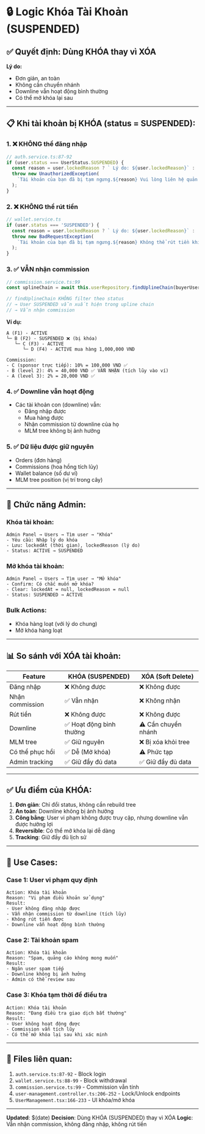 # 🔒 Logic Khóa Tài Khoản (SUSPENDED)

## ✅ Quyết định: Dùng KHÓA thay vì XÓA

**Lý do:**
- Đơn giản, an toàn
- Không cần chuyển nhánh
- Downline vẫn hoạt động bình thường
- Có thể mở khóa lại sau

---

## 📋 Khi tài khoản bị KHÓA (status = SUSPENDED):

### 1. ❌ KHÔNG thể đăng nhập
```typescript
// auth.service.ts:87-92
if (user.status === UserStatus.SUSPENDED) {
  const reason = user.lockedReason ? ` Lý do: ${user.lockedReason}` : '';
  throw new UnauthorizedException(
    `Tài khoản của bạn đã bị tạm ngưng.${reason} Vui lòng liên hệ quản trị viên để được mở lại.`
  );
}
```

### 2. ❌ KHÔNG thể rút tiền
```typescript
// wallet.service.ts
if (user.status === 'SUSPENDED') {
  const reason = user.lockedReason ? ` Lý do: ${user.lockedReason}` : '';
  throw new BadRequestException(
    `Tài khoản của bạn đã bị tạm ngưng.${reason} Không thể rút tiền khi tài khoản bị khóa.`
  );
}
```

### 3. ✅ VẪN nhận commission
```typescript
// commission.service.ts:99
const uplineChain = await this.userRepository.findUplineChain(buyerUserId, 3);

// findUplineChain KHÔNG filter theo status
// → User SUSPENDED vẫn xuất hiện trong upline chain
// → Vẫn nhận commission
```

**Ví dụ:**
```
A (F1) - ACTIVE
└─ B (F2) - SUSPENDED ❌ (bị khóa)
   └─ C (F3) - ACTIVE
      └─ D (F4) - ACTIVE mua hàng 1,000,000 VND

Commission:
- C (sponsor trực tiếp): 10% = 100,000 VND ✅
- B (level 2): 4% = 40,000 VND ✅ VẪN NHẬN (tích lũy vào ví)
- A (level 3): 2% = 20,000 VND ✅
```

### 4. ✅ Downline vẫn hoạt động
- Các tài khoản con (downline) vẫn:
  - Đăng nhập được
  - Mua hàng được
  - Nhận commission từ downline của họ
  - MLM tree không bị ảnh hưởng

### 5. ✅ Dữ liệu được giữ nguyên
- Orders (đơn hàng)
- Commissions (hoa hồng tích lũy)
- Wallet balance (số dư ví)
- MLM tree position (vị trí trong cây)

---

## 🔧 Chức năng Admin:

### Khóa tài khoản:
```
Admin Panel → Users → Tìm user → "Khóa"
- Yêu cầu: Nhập lý do khóa
- Lưu: lockedAt (thời gian), lockedReason (lý do)
- Status: ACTIVE → SUSPENDED
```

### Mở khóa tài khoản:
```
Admin Panel → Users → Tìm user → "Mở khóa"
- Confirm: Có chắc muốn mở khóa?
- Clear: lockedAt = null, lockedReason = null
- Status: SUSPENDED → ACTIVE
```

### Bulk Actions:
- Khóa hàng loạt (với lý do chung)
- Mở khóa hàng loạt

---

## 📊 So sánh với XÓA tài khoản:

| Feature | KHÓA (SUSPENDED) | XÓA (Soft Delete) |
|---------|------------------|-------------------|
| Đăng nhập | ❌ Không được | ❌ Không được |
| Nhận commission | ✅ Vẫn nhận | ❌ Không nhận |
| Rút tiền | ❌ Không được | ❌ Không được |
| Downline | ✅ Hoạt động bình thường | ⚠️ Cần chuyển nhánh |
| MLM tree | ✅ Giữ nguyên | ❌ Bị xóa khỏi tree |
| Có thể phục hồi | ✅ Dễ (Mở khóa) | ⚠️ Phức tạp |
| Admin tracking | ✅ Giữ đầy đủ data | ✅ Giữ đầy đủ data |

---

## ✅ Ưu điểm của KHÓA:

1. **Đơn giản**: Chỉ đổi status, không cần rebuild tree
2. **An toàn**: Downline không bị ảnh hưởng
3. **Công bằng**: User vi phạm không được truy cập, nhưng downline vẫn được hưởng lợi
4. **Reversible**: Có thể mở khóa lại dễ dàng
5. **Tracking**: Giữ đầy đủ lịch sử

---

## 🎯 Use Cases:

### Case 1: User vi phạm quy định
```
Action: Khóa tài khoản
Reason: "Vi phạm điều khoản sử dụng"
Result:
- User không đăng nhập được
- Vẫn nhận commission từ downline (tích lũy)
- Không rút tiền được
- Downline vẫn hoạt động bình thường
```

### Case 2: Tài khoản spam
```
Action: Khóa tài khoản
Reason: "Spam, quảng cáo không mong muốn"
Result:
- Ngăn user spam tiếp
- Downline không bị ảnh hưởng
- Admin có thể review sau
```

### Case 3: Khóa tạm thời để điều tra
```
Action: Khóa tài khoản
Reason: "Đang điều tra giao dịch bất thường"
Result:
- User không hoạt động được
- Commission vẫn tích lũy
- Có thể mở khóa lại sau khi xác minh
```

---

## 📁 Files liên quan:

1. `auth.service.ts:87-92` - Block login
2. `wallet.service.ts:88-99` - Block withdrawal
3. `commission.service.ts:99` - Commission vẫn tính
4. `user-management.controller.ts:206-252` - Lock/Unlock endpoints
5. `UserManagement.tsx:166-233` - UI khóa/mở khóa

---

**Updated**: $(date)
**Decision**: Dùng KHÓA (SUSPENDED) thay vì XÓA
**Logic**: Vẫn nhận commission, không đăng nhập, không rút tiền
